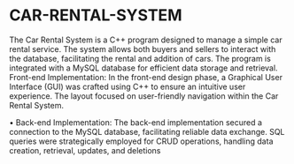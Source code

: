 # CAR-RENTAL-SYSTEM
The Car Rental System is a C++ program designed to manage a simple car rental service. The system allows both buyers and sellers to interact with the database, facilitating the rental and addition of cars. The program is integrated with a MySQL database for efficient data storage and retrieval.
	Front-end Implementation:
In the front-end design phase, a Graphical User Interface (GUI) was crafted using C++ to ensure an intuitive user experience. The layout focused on user-friendly navigation within the Car Rental System.

•	Back-end Implementation:
The back-end implementation secured a connection to the MySQL database, facilitating reliable data exchange. SQL queries were strategically employed for CRUD operations, handling data creation, retrieval, updates, and deletions
